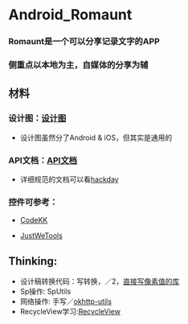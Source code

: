 # Android_Romaunt

### Romaunt是一个可以分享记录文字的APP

### 侧重点以本地为主，自媒体的分享为辅

## 材料  

### 设计图：[设计图](https://github.com/OurEDA-Android/Android_Romaunt/tree/master/%E8%AE%BE%E8%AE%A1%E5%9B%BE)  

* 设计图虽然分了Android & iOS，但其实是通用的  

### API文档：[API文档](https://github.com/OurEDA-Android/Android_Romaunt/tree/master/API%E6%96%87%E6%A1%A3)  

* 详细规范的文档可以看[hackday](https://git.oschina.net/mrbian/hackday)  

### 控件可参考：  

* [CodeKK](http://a.codekk.com/)  

* [JustWeTools](https://github.com/lfkdsk/JustWeTool)  

## Thinking:

* 设计稿转换代码：写转换，／2，[直接写像素值的库](https://github.com/hongyangAndroid/AndroidAutoLayout)  
* Sp操作: SpUtils
* 网络操作: 手写／[okhttp-utils](https://github.com/hongyangAndroid/okhttp-utils)  
* RecycleView学习:[RecycleView](http://www.jianshu.com/p/a92955be0a3e)

